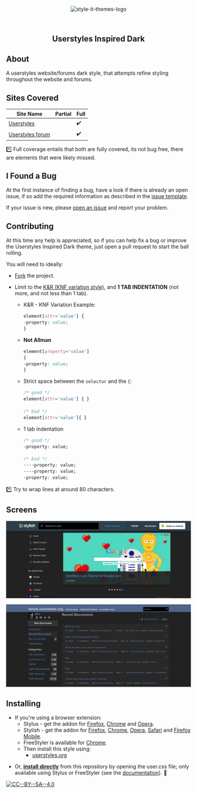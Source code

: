 <p align="center">
  <img alt="style-it-themes-logo" src="https://cdn.rawgit.com/style-it-themes/style-it-themes-logos/864bb0c047a612c2c07089901e33d33199c81ef9/style-it-themes-logo-full.svg" width="580">
</p>
<br>
<h2 align="center"><strong>Userstyles Inspired Dark</strong></h2>

## About

A userstyles website/forums dark style, that attempts refine styling throughout the website and forums.

## Sites Covered

| Site Name                                           | Partial            | Full               |
| --------------------------------------------------- | ------------------ | ------------------ |
| [Userstyles](https://userstyles.org)                |                    | :heavy_check_mark: |
| [Userstyles forum](https://forum.userstyles.org/)   |                    | :heavy_check_mark: |


:asterisk: Full coverage entails that both are fully covered, its not bug free,
there are elements that were likely missed.

## I Found a Bug

At the first instance of finding a bug, have a look if there is already an open issue, if so add the required information as described in the [issue template](.github/ISSUE_TEMPLATE.md).

If your issue is new, please [open an issue](https://github.com/style-it-themes/userstyles-inspired-dark/issues/new) and report your problem.

## Contributing

At this time any help is appreciated, so if you can help fix a bug or improve the Userstyles Inspired Dark theme, just open a pull request to start the ball rolling.

You will need to ideally:

* [Fork](https://github.com/style-it-themes/userstyles-inspired-dark/fork) the project.

* Limit to the [K&R (KNF variation style)](https://en.wikipedia.org/wiki/Indentation_style#Variant:_BSD_KNF), and **1 TAB INDENTATION** (not more, and not less than 1 tab).

  * K&R - KNF Variation Example:
	```css
	element[attr='value'] {
	-property: value;
	}
	```

  * **Not Allman**
	```css
	element[property='value']
	{
	-property: value;
	}
	```

  * Strict space between the `selector` and the `{`:
	```css
	/* good */
	element[attr='value'] { }

	/* bad */
	element[attr='value']{ }
	```

  * 1 tab indentation
	```css
	/* good */
	-property: value;

	/* bad */
	····property: value;
	----property: value;
	·property: value;
	```

:asterisk: Try to wrap lines at around 80 characters.

## Screens

![userstyles website](/screens/userstyles-inspired-dark-website.png)

![userstyles forum](/screens/userstyles-inspired-dark-forum.png)

## Installing

* If you're using a browser extension:
  * Stylus - get the addon for [Firefox](https://addons.mozilla.org/en-US/firefox/addon/styl-us/), [Chrome](https://chrome.google.com/webstore/detail/stylus/clngdbkpkpeebahjckkjfobafhncgmne) and [Opera](https://addons.opera.com/en-gb/extensions/details/stylus/).
  * Stylish - get the addon for [Firefox](https://addons.mozilla.org/en-US/firefox/addon/2108/), [Chrome](https://chrome.google.com/extensions/detail/fjnbnpbmkenffdnngjfgmeleoegfcffe), [Opera](https://addons.opera.com/en/extensions/details/stylish/), [Safari](http://sobolev.us/stylish/) and [Firefox Mobile](https://addons.mozilla.org/en-US/firefox/addon/2108/).
  * FreeStyler is available for [Chrome](https://chrome.google.com/webstore/detail/freestyler/hihigldmabkodfpehkgdemjklmaebmca).
  * Then install this style using:
	* [userstyles.org](https://userstyles.org/styles/160223/)
<!--
	* or, add it [manually](https://raw.githubusercontent.com/style-it-themes/userstyles-inspired-dark/master/userstyles-inspired-dark.css) into the editor.
	  * Please refer to the [installation documentation](https://github.com/style-it-themes/userstyles-inspired-dark/wiki/Install) for more details.
-->
* Or, **[install directly](https://raw.githubusercontent.com/style-it-themes/userstyles-inspired-dark/master/userstyles-inspired-dark.user.css)** from this repository by opening the user.css file; only available using Stylus or FreeStyler (see the [documentation](https://github.com/openstyles/stylus/wiki/Usercss)). :tada:


[![CC--BY--SA--4.0](https://img.shields.io/badge/License-%20CC--BY--SA--4.0%20-blue.svg)](LICENSE)

